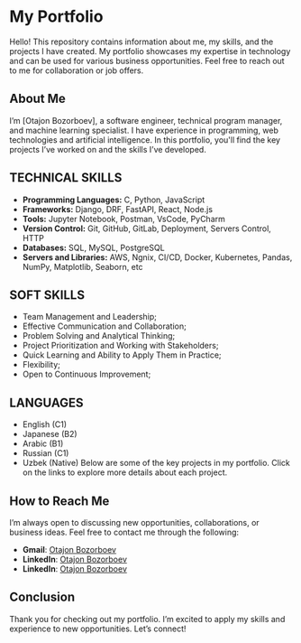 # My Portfolio

Hello! This repository contains information about me, my skills, and the projects I have created. My portfolio showcases my expertise in technology and can be used for various business opportunities. Feel free to reach out to me for collaboration or job offers.

## About Me

I’m [Otajon Bozorboev], a software engineer, technical program manager, and machine learning specialist. I have experience in programming, web technologies and artificial intelligence. 
In this portfolio, you'll find the key projects I’ve worked on and the skills I’ve developed.

## TECHNICAL SKILLS
- **Programming Languages:** C, Python, JavaScript
- **Frameworks:** Django, DRF, FastAPI, React, Node.js
- **Tools:** Jupyter Notebook, Postman, VsCode, PyCharm
- **Version Control:** Git, GitHub, GitLab, Deployment, Servers Control, HTTP
- **Databases:** SQL, MySQL, PostgreSQL
- **Servers and Libraries:** AWS, Ngnix, CI/CD, Docker, Kubernetes, Pandas, NumPy, Matplotlib, Seaborn, etc

## SOFT SKILLS
 - Team Management and Leadership;
 - Effective Communication and Collaboration;
 - Problem Solving and Analytical Thinking;
 - Project Prioritization and Working with Stakeholders;
 - Quick Learning and Ability to Apply Them in Practice;
 - Flexibility;
 - Open to Continuous Improvement;

## LANGUAGES
 - English (C1)
 - Japanese (B2)
 - Arabic (B1)
 - Russian (C1)
 - Uzbek (Native)
Below are some of the key projects in my portfolio. Click on the links to explore more details about each project.

## How to Reach Me

I’m always open to discussing new opportunities, collaborations, or business ideas. Feel free to contact me through the following:

- **Gmail**: [Otajon Bozorboev](otajonbozorboyev571@gmail.com)
- **LinkedIn**: [Otajon Bozorboev](https://www.linkedin.com/in/otajonbozorboyev/)
- **LinkedIn**: [Otajon Bozorboev]()

## Conclusion

Thank you for checking out my portfolio. I’m excited to apply my skills and experience to new opportunities. Let’s connect!
